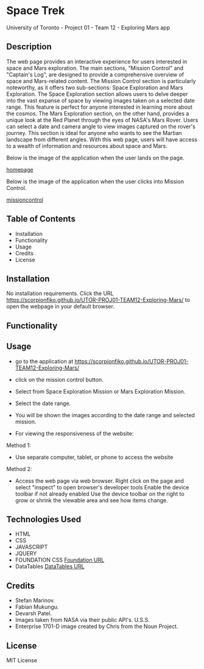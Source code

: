 # Space Trek
University of Toronto - Project 01 - Team 12 - Exploring Mars app

## Description

The web page provides an interactive experience for users interested in space and Mars exploration. The main sections, "Mission Control" and "Captain's Log", are designed to provide a comprehensive overview of space and Mars-related content. The Mission Control section is particularly noteworthy, as it offers two sub-sections: Space Exploration and Mars Exploration. The Space Exploration section allows users to delve deeper into the vast expanse of space by viewing images taken on a selected date range. This feature is perfect for anyone interested in learning more about the cosmos. The Mars Exploration section, on the other hand, provides a unique look at the Red Planet through the eyes of NASA's Mars Rover. Users can select a date and camera angle to view images captured on the rover's journey. This section is ideal for anyone who wants to see the Martian landscape from different angles. With this web page, users will have access to a wealth of information and resources about space and Mars.

Below is the image of the application when the user lands on the page.

[homepage](./assets/images/Homepage.png)

Below is the image of the application when the user clicks into Mission Control.

[missioncontrol](./assets/images/Misision%20Control.png)


## Table of Contents
- Installation
- Functionality
- Usage
- Credits
- License

## Installation

No installation requirements. Click the URL https://scorpionfiko.github.io/UTOR-PROJ01-TEAM12-Exploring-Mars/ to open the webpage in your default browser.


## Functionality



## Usage

- go to the application at https://scorpionfiko.github.io/UTOR-PROJ01-TEAM12-Exploring-Mars/
- click on the mission control button.
- Select from Space Exploration Mission or Mars Exploration Mission.
- Select the date range.
- You will be shown the images according to the date range and selected mission.

- For viewing the responsiveness of the website:

Method 1:

  - Use separate computer, tablet, or phone to access the website

Method 2:

  - Access the web page via web browser.
Right click on the page and select "inspect" to open browser's developer tools
Enable the device toolbar if not already enabled
Use the device toolbar on the right to grow or shrink the viewable area and see how items change.


## Technologies Used

- HTML
- CSS
- JAVASCRIPT
- JQUERY
- FOUNDATION CSS [Foundation URL](https://get.foundation/index.html)
- DataTables [DataTables URL](https://datatables.net/)


## Credits

- Stefan Marinov.
- Fabian Mukungu.
- Devarsh Patel.
- Images taken from NASA via their public API's. U.S.S.
- Enterprise 1701-D image created by Chris from the Noun Project.


## License

MIT License